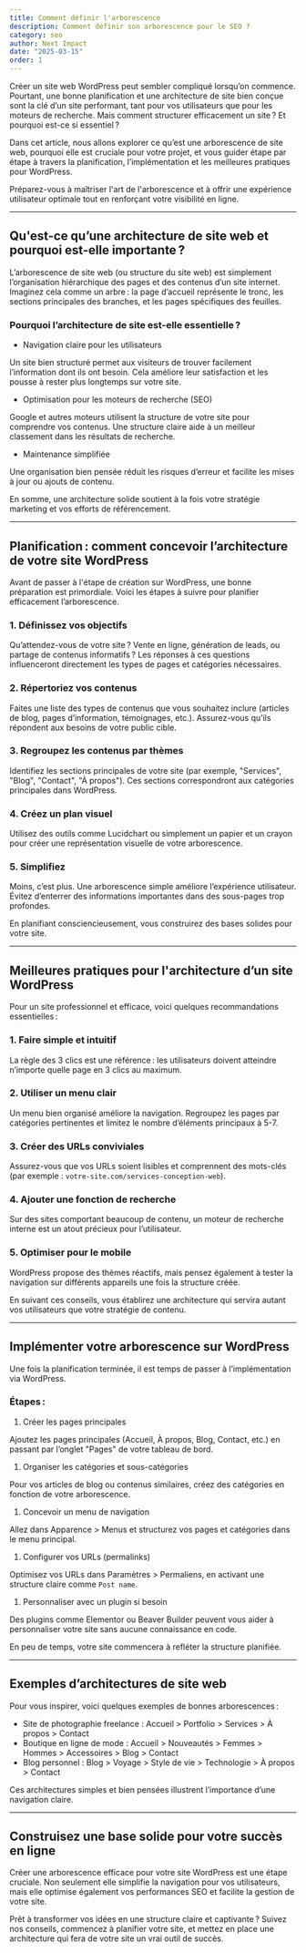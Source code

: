 ```yaml
---
title: Comment définir l'arborescence
description: Comment définir son arborescence pour le SEO ?
category: seo
author: Next Impact
date: "2025-03-15"
order: 1
---
```


Créer un site web WordPress peut sembler compliqué lorsqu’on commence. Pourtant, une bonne planification et une architecture de site bien conçue sont la clé d’un site performant, tant pour vos utilisateurs que pour les moteurs de recherche. Mais comment structurer efficacement un site ? Et pourquoi est-ce si essentiel ?

Dans cet article, nous allons explorer ce qu’est une arborescence de site web, pourquoi elle est cruciale pour votre projet, et vous guider étape par étape à travers la planification, l’implémentation et les meilleures pratiques pour WordPress.

Préparez-vous à maîtriser l'art de l'arborescence et à offrir une expérience utilisateur optimale tout en renforçant votre visibilité en ligne.

---

## Qu'est-ce qu’une architecture de site web et pourquoi est-elle importante ?

 L’arborescence de site web  (ou structure du site web) est simplement l’organisation hiérarchique des pages et des contenus d’un site internet. Imaginez cela comme un arbre : la page d’accueil représente le tronc, les sections principales des branches, et les pages spécifiques des feuilles.

### Pourquoi l’architecture de site est-elle essentielle ?

-  Navigation claire pour les utilisateurs 

Un site bien structuré permet aux visiteurs de trouver facilement l’information dont ils ont besoin. Cela améliore leur satisfaction et les pousse à rester plus longtemps sur votre site.

-  Optimisation pour les moteurs de recherche (SEO) 

Google et autres moteurs utilisent la structure de votre site pour comprendre vos contenus. Une structure claire aide à un meilleur classement dans les résultats de recherche.

-  Maintenance simplifiée 

Une organisation bien pensée réduit les risques d’erreur et facilite les mises à jour ou ajouts de contenu.

En somme, une architecture solide soutient à la fois votre stratégie marketing et vos efforts de référencement.

---

## Planification : comment concevoir l’architecture de votre site WordPress

Avant de passer à l'étape de création sur WordPress, une bonne préparation est primordiale. Voici les étapes à suivre pour planifier efficacement l’arborescence.

### 1.  Définissez vos objectifs 

Qu’attendez-vous de votre site ? Vente en ligne, génération de leads, ou partage de contenus informatifs ? Les réponses à ces questions influenceront directement les types de pages et catégories nécessaires.

### 2.  Répertoriez vos contenus 

Faites une liste des types de contenus que vous souhaitez inclure (articles de blog, pages d’information, témoignages, etc.). Assurez-vous qu’ils répondent aux besoins de votre public cible.

### 3.  Regroupez les contenus par thèmes 

Identifiez les sections principales de votre site (par exemple, "Services", "Blog", "Contact", "À propos"). Ces sections correspondront aux catégories principales dans WordPress.

### 4.  Créez un plan visuel 

Utilisez des outils comme Lucidchart ou simplement un papier et un crayon pour créer une représentation visuelle de votre arborescence.

### 5.  Simplifiez 

Moins, c’est plus. Une arborescence simple améliore l’expérience utilisateur. Évitez d’enterrer des informations importantes dans des sous-pages trop profondes.

En planifiant consciencieusement, vous construirez des bases solides pour votre site.

---

## Meilleures pratiques pour l'architecture d’un site WordPress

Pour un site professionnel et efficace, voici quelques recommandations essentielles :

### 1.  Faire simple et intuitif 

La règle des 3 clics est une référence : les utilisateurs doivent atteindre n’importe quelle page en 3 clics au maximum.

### 2.  Utiliser un menu clair 

Un menu bien organisé améliore la navigation. Regroupez les pages par catégories pertinentes et limitez le nombre d’éléments principaux à 5-7.

### 3.  Créer des URLs conviviales 

Assurez-vous que vos URLs soient lisibles et comprennent des mots-clés (par exemple : `votre-site.com/services-conception-web`).

### 4.  Ajouter une fonction de recherche 

Sur des sites comportant beaucoup de contenu, un moteur de recherche interne est un atout précieux pour l’utilisateur.

### 5.  Optimiser pour le mobile 

WordPress propose des thèmes réactifs, mais pensez également à tester la navigation sur différents appareils une fois la structure créée.

En suivant ces conseils, vous établirez une architecture qui servira autant vos utilisateurs que votre stratégie de contenu.

---

## Implémenter votre arborescence sur WordPress

Une fois la planification terminée, il est temps de passer à l’implémentation via WordPress.

### Étapes :

1.  Créer les pages principales 

Ajoutez les pages principales (Accueil, À propos, Blog, Contact, etc.) en passant par l’onglet "Pages" de votre tableau de bord.

1.  Organiser les catégories et sous-catégories 

Pour vos articles de blog ou contenus similaires, créez des catégories en fonction de votre arborescence.

1.  Concevoir un menu de navigation 

Allez dans Apparence > Menus et structurez vos pages et catégories dans le menu principal.

1.  Configurer vos URLs (permalinks) 

Optimisez vos URLs dans Paramètres > Permaliens, en activant une structure claire comme `Post name`.

1.  Personnaliser avec un plugin si besoin 

Des plugins comme Elementor ou Beaver Builder peuvent vous aider à personnaliser votre site sans aucune connaissance en code.

En peu de temps, votre site commencera à refléter la structure planifiée.

---

## Exemples d’architectures de site web

Pour vous inspirer, voici quelques exemples de bonnes arborescences :

-  Site de photographie freelance  : Accueil > Portfolio > Services > À propos > Contact
-  Boutique en ligne de mode  : Accueil > Nouveautés > Femmes > Hommes > Accessoires > Blog > Contact
-  Blog personnel  : Blog > Voyage > Style de vie > Technologie > À propos > Contact

Ces architectures simples et bien pensées illustrent l’importance d’une navigation claire.

---

## Construisez une base solide pour votre succès en ligne

Créer une arborescence efficace pour votre site WordPress est une étape cruciale. Non seulement elle simplifie la navigation pour vos utilisateurs, mais elle optimise également vos performances SEO et facilite la gestion de votre site.

Prêt à transformer vos idées en une structure claire et captivante ? Suivez nos conseils, commencez à planifier votre site, et mettez en place une architecture qui fera de votre site un vrai outil de succès.